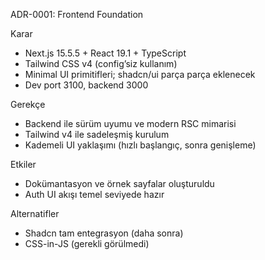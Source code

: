 ADR-0001: Frontend Foundation

Karar
- Next.js 15.5.5 + React 19.1 + TypeScript
- Tailwind CSS v4 (config’siz kullanım)
- Minimal UI primitifleri; shadcn/ui parça parça eklenecek
- Dev port 3100, backend 3000

Gerekçe
- Backend ile sürüm uyumu ve modern RSC mimarisi
- Tailwind v4 ile sadeleşmiş kurulum
- Kademeli UI yaklaşımı (hızlı başlangıç, sonra genişleme)

Etkiler
- Dokümantasyon ve örnek sayfalar oluşturuldu
- Auth UI akışı temel seviyede hazır

Alternatifler
- Shadcn tam entegrasyon (daha sonra)
- CSS-in-JS (gerekli görülmedi)

